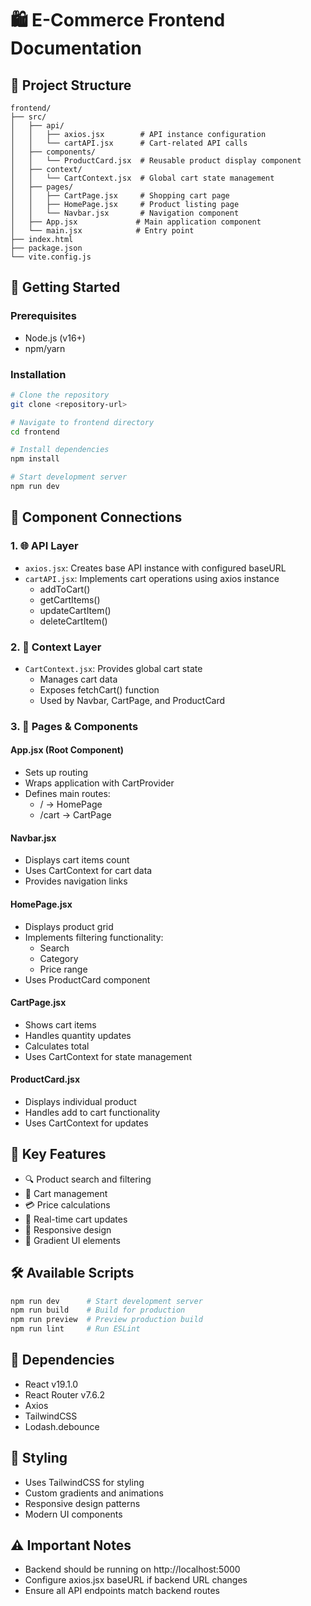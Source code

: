 # 🛍️ E-Commerce Frontend Documentation

## 📁 Project Structure
```
frontend/
├── src/
│   ├── api/
│   │   ├── axios.jsx        # API instance configuration
│   │   └── cartAPI.jsx      # Cart-related API calls
│   ├── components/
│   │   └── ProductCard.jsx  # Reusable product display component
│   ├── context/
│   │   └── CartContext.jsx  # Global cart state management
│   ├── pages/
│   │   ├── CartPage.jsx     # Shopping cart page
│   │   ├── HomePage.jsx     # Product listing page
│   │   └── Navbar.jsx       # Navigation component
│   ├── App.jsx             # Main application component
│   └── main.jsx            # Entry point
├── index.html
├── package.json
└── vite.config.js
```

## 🚀 Getting Started

### Prerequisites
- Node.js (v16+)
- npm/yarn

### Installation
```bash
# Clone the repository
git clone <repository-url>

# Navigate to frontend directory
cd frontend

# Install dependencies
npm install

# Start development server
npm run dev
```

## 🔄 Component Connections

### 1. 🌐 API Layer
- `axios.jsx`: Creates base API instance with configured baseURL
- `cartAPI.jsx`: Implements cart operations using axios instance
  - addToCart()
  - getCartItems()
  - updateCartItem()
  - deleteCartItem()

### 2. 🔄 Context Layer
- `CartContext.jsx`: Provides global cart state
  - Manages cart data
  - Exposes fetchCart() function
  - Used by Navbar, CartPage, and ProductCard

### 3. 📱 Pages & Components

#### App.jsx (Root Component)
- Sets up routing
- Wraps application with CartProvider
- Defines main routes:
  - / → HomePage
  - /cart → CartPage

#### Navbar.jsx
- Displays cart items count
- Uses CartContext for cart data
- Provides navigation links

#### HomePage.jsx
- Displays product grid
- Implements filtering functionality:
  - Search
  - Category
  - Price range
- Uses ProductCard component

#### CartPage.jsx
- Shows cart items
- Handles quantity updates
- Calculates total
- Uses CartContext for state management

#### ProductCard.jsx
- Displays individual product
- Handles add to cart functionality
- Uses CartContext for updates

## 🎨 Key Features
- 🔍 Product search and filtering
- 🛒 Cart management
- 💳 Price calculations
- 🎯 Real-time cart updates
- 🎨 Responsive design
- 🌈 Gradient UI elements

## 🛠️ Available Scripts
```bash
npm run dev      # Start development server
npm run build    # Build for production
npm run preview  # Preview production build
npm run lint     # Run ESLint
```

## 🔗 Dependencies
- React v19.1.0
- React Router v7.6.2
- Axios
- TailwindCSS
- Lodash.debounce

## 🎨 Styling
- Uses TailwindCSS for styling
- Custom gradients and animations
- Responsive design patterns
- Modern UI components

## ⚠️ Important Notes
- Backend should be running on http://localhost:5000
- Configure axios.jsx baseURL if backend URL changes
- Ensure all API endpoints match backend routes